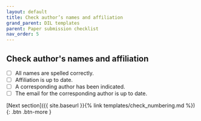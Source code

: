 ```yaml
---
layout: default
title: Check author’s names and affiliation
grand_parent: DIL templates
parent: Paper submission checklist
nav_order: 5
---
```


## Check author's names and affiliation

- [ ] All names are spelled correctly.
- [ ] Affiliation is up to date.
- [ ] A corresponding author has been indicated.
- [ ] The email for the corresponding author is up to date.

<span class="fs-8">
[Next section]({{ site.baseurl }}{% link templates/check_numbering.md %}){: .btn .btn-more }
</span>
